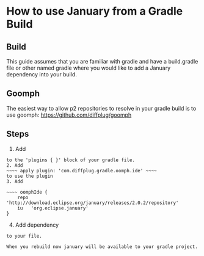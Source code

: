 How to use January from a Gradle Build
======================================

Build
-----
This guide assumes that you are familiar with gradle and have a build.gradle file or other named gradle where you would like to add a January dependency into your build.

Goomph
------
The easiest way to allow p2 repositories to resolve in your gradle build is to use goomph: https://github.com/diffplug/goomph

Steps
-----
1. Add  
~~~~ "com.diffplug.gradle.oomph.ide" version "3.8.1" ~~~~  
to the 'plugins { }' block of your gradle file.
2. Add  
~~~~ apply plugin: 'com.diffplug.gradle.oomph.ide' ~~~~ 
to use the plugin
3. Add 

~~~~ oomphIde {
    repo 'http://download.eclipse.org/january/releases/2.0.2/repository'
    iu   'org.eclipse.january'
}
~~~~

4. Add dependency 
~~~~ compile "org.eclipse.january:org.eclipse.january:2.0.2" ~~~~ 
to your file.

When you rebuild now january will be available to your gradle project.
